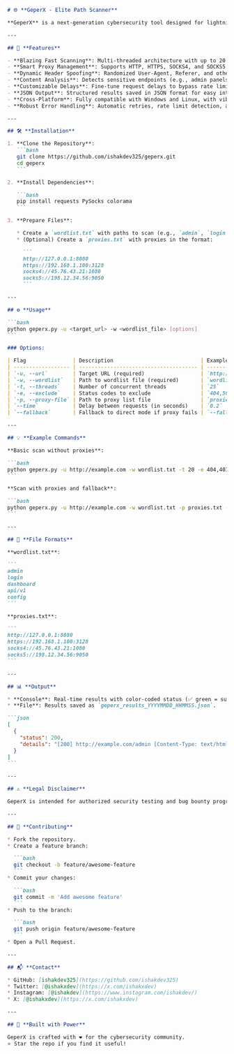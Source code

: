 ````markdown
# 🌐 **GeperX - Elite Path Scanner**

**GeperX** is a next-generation cybersecurity tool designed for lightning-fast and intelligent path enumeration. Built with precision, it empowers security researchers to uncover hidden endpoints with unmatched efficiency. Featuring smart proxy rotation, advanced content analysis, and seamless fallback modes, GeperX is your ultimate weapon for penetration testing and bug bounty hunting.

---

## 🚀 **Features**

- **Blazing Fast Scanning**: Multi-threaded architecture with up to 20 concurrent threads for rapid path enumeration.  
- **Smart Proxy Management**: Supports HTTP, HTTPS, SOCKS4, and SOCKS5 proxies loaded from a file, with intelligent rotation and fallback to direct mode.  
- **Dynamic Header Spoofing**: Randomized User-Agent, Referer, and other headers to evade detection.  
- **Content Analysis**: Detects sensitive endpoints (e.g., admin panels, login pages) and analyzes JSON/HTML responses.  
- **Customizable Delays**: Fine-tune request delays to bypass rate limits and optimize performance.  
- **JSON Output**: Structured results saved in JSON format for easy integration and analysis.  
- **Cross-Platform**: Fully compatible with Windows and Linux, with vibrant CLI output using colorama.  
- **Robust Error Handling**: Automatic retries, rate limit detection, and fallback mode ensure uninterrupted scans.

---

## 🛠 **Installation**

1. **Clone the Repository**:
   ```bash
   git clone https://github.com/ishakdev325/geperx.git
   cd geperx
   ```

2. **Install Dependencies**:

   ```bash
   pip install requests PySocks colorama
   ```

3. **Prepare Files**:

   * Create a `wordlist.txt` with paths to scan (e.g., `admin`, `login`, `api`).
   * (Optional) Create a `proxies.txt` with proxies in the format:

     ```
     http://127.0.0.1:8080
     https://192.168.1.100:3128
     socks4://45.76.43.21:1080
     socks5://198.12.34.56:9050
     ```

---

## ⚙️ **Usage**

```bash
python geperx.py -u <target_url> -w <wordlist_file> [options]
```

### Options:

| Flag               | Description                            | Example              |
| ------------------ | -------------------------------------- | -------------------- |
| `-u, --url`        | Target URL (required)                  | `http://example.com` |
| `-w, --wordlist`   | Path to wordlist file (required)       | `wordlist.txt`       |
| `-t, --threads`    | Number of concurrent threads           | `25`                 |
| `-e, --exclude`    | Status codes to exclude                | `404,500`            |
| `-p, --proxy-file` | Path to proxy list file                | `proxies.txt`        |
| `--time`           | Delay between requests (in seconds)    | `0.2`                |
| `--fallback`       | Fallback to direct mode if proxy fails | `--fallback`         |

---

## 💡 **Example Commands**

**Basic scan without proxies**:

```bash
python geperx.py -u http://example.com -w wordlist.txt -t 20 -e 404,403 --time 0.2
```

**Scan with proxies and fallback**:

```bash
python geperx.py -u http://example.com -w wordlist.txt -p proxies.txt --time 0.1 --fallback
```

---

## 📁 **File Formats**

**wordlist.txt**:

```
admin
login
dashboard
api/v1
config
```

**proxies.txt**:

```
http://127.0.0.1:8080
https://192.168.1.100:3128
socks4://45.76.43.21:1080
socks5://198.12.34.56:9050
```

---

## 📊 **Output**

* **Console**: Real-time results with color-coded status (✅ green = success, ❌ red = errors, ⚠️ magenta = sensitive).
* **File**: Results saved as `geperx_results_YYYYMMDD_HHMMSS.json`.

```json
[
  {
    "status": 200,
    "details": "[200] http://example.com/admin [Content-Type: text/html | 5123 bytes] [Potential sensitive endpoint]"
  }
]
```

---

## ⚠️ **Legal Disclaimer**

GeperX is intended for authorized security testing and bug bounty programs. Unauthorized use against systems you do not have explicit permission to test is illegal. The developer is not responsible for misuse of this tool.

---

## 🌟 **Contributing**

* Fork the repository.
* Create a feature branch:

  ```bash
  git checkout -b feature/awesome-feature
  ```
* Commit your changes:

  ```bash
  git commit -m 'Add awesome feature'
  ```
* Push to the branch:

  ```bash
  git push origin feature/awesome-feature
  ```
* Open a Pull Request.

---

## 📬 **Contact**

* GitHub: [ishakdev325](https://github.com/ishakdev325)
* Twitter: [@ishakxdev](https://x.com/ishakxdev)
* Instagram: [@ishakdev](https://www.instagram.com/ishakdev/)
* X: [@ishakxdev](https://x.com/ishakxdev)

---

## 💪 **Built with Power**

GeperX is crafted with ❤️ for the cybersecurity community.
⭐ Star the repo if you find it useful!

````
